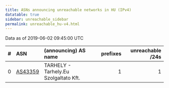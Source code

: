 ```yaml
---
title: ASNs announcing unreachable networks in HU (IPv4)
datatable: true
sidebar: unreachable_sidebar
permalink: unreachable_hu-v4.html
---
```


Data as of 2019-06-02 09:45:00 UTC


<div class="datatable-begin"></div>

|   # | ASN                                    | (announcing) AS name                  |   prefixes |   unreachable /24s |
|----:|:---------------------------------------|:--------------------------------------|-----------:|-------------------:|
|   0 | [AS43359](unreachable_AS43359-v4.html) | TARHELY - Tarhely.Eu Szolgaltato Kft. |          1 |                  1 |

<div class="datatable-end"></div>